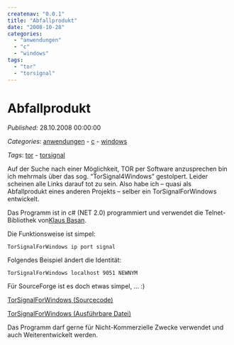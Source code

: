 ```yaml
---
createnav: "0.0.1"
title: "Abfallprodukt"
date: "2008-10-28"
categories: 
  - "anwendungen"
  - "c"
  - "windows"
tags: 
  - "tor"
  - "torsignal"
---
```

# Abfallprodukt
_Published:_ 28.10.2008 00:00:00

_Categories_: [anwendungen](/dotnetwork/de/categories#anwendungen) - [c](/dotnetwork/de/categories#c) - [windows](/dotnetwork/de/categories#windows)

_Tags_: [tor](/dotnetwork/de/tags#tor) - [torsignal](/dotnetwork/de/tags#torsignal)


Auf der Suche nach einer Möglichkeit, TOR per Software anzusprechen bin ich mehrmals über das sog. “TorSignal4Windows” gestolpert. Leider scheinen alle Links darauf tot zu sein. Also habe ich – quasi als Abfallprodukt eines anderen Projekts – selber ein TorSignalForWindows entwickelt.

Das Programm ist in c# (NET 2.0) programmiert und verwendet die Telnet-Bibliothek von[Klaus Basan](http://www.klausbasan.de/misc/telnet/index.html).

Die Funktionsweise ist simpel:

```
TorSignalForWindows ip port signal
```

Folgendes Beispiel ändert die Identität:

```
TorSignalForWindows localhost 9051 NEWNYM
```

Für SourceForge ist es doch etwas simpel, ... :)

[TorSignalForWindows (Sourcecode)](http://files.oles-cloud.de/TorSignalForWindowsSource.zip)

[TorSignalForWindows (Ausführbare Datei)](http://files.oles-cloud.de/TorSignalForWindows.zip)

Das Programm darf gerne für Nicht-Kommerzielle Zwecke verwendet und auch Weiterentwickelt werden.
